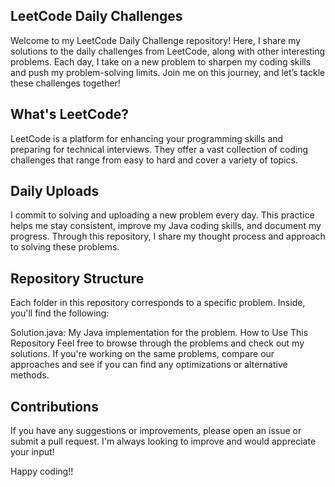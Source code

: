 ## LeetCode Daily Challenges
Welcome to my LeetCode Daily Challenge repository! Here, I share my solutions to the daily challenges from LeetCode, along with other interesting problems. Each day, I take on a new problem to sharpen my coding skills and push my problem-solving limits. Join me on this journey, and let’s tackle these challenges together!

## What's LeetCode?
LeetCode is a platform for enhancing your programming skills and preparing for technical interviews. They offer a vast collection of coding challenges that range from easy to hard and cover a variety of topics.

## Daily Uploads
I commit to solving and uploading a new problem every day. This practice helps me stay consistent, improve my Java coding skills, and document my progress. Through this repository, I share my thought process and approach to solving these problems.

## Repository Structure
Each folder in this repository corresponds to a specific problem. Inside, you'll find the following:

Solution.java: My Java implementation for the problem.
How to Use This Repository
Feel free to browse through the problems and check out my solutions. If you're working on the same problems, compare our approaches and see if you can find any optimizations or alternative methods.

## Contributions
If you have any suggestions or improvements, please open an issue or submit a pull request. I'm always looking to improve and would appreciate your input!

Happy coding!!
